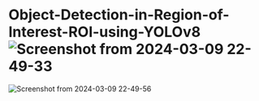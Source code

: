 # Object-Detection-in-Region-of-Interest-ROI-using-YOLOv8![Screenshot from 2024-03-09 22-49-33](https://github.com/shubhkhandare/Object-Detection-in-Region-of-Interest-ROI-using-YOLOv8/assets/48523692/e05761cb-1d44-4544-a892-2494c18b7aa1)
![Screenshot from 2024-03-09 22-49-56](https://github.com/shubhkhandare/Object-Detection-in-Region-of-Interest-ROI-using-YOLOv8/assets/48523692/52a7ad96-ddb5-4272-bb69-7a7ec6d5295f)
